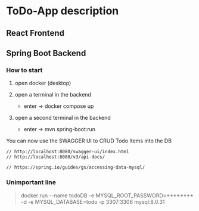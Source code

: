 # ToDo-App description
## React Frontend


## Spring Boot Backend

### How to start
1. open docker (desktop)
2. open a terminal in the backend

    - enter -> docker compose up
3. open a second terminal in the backend

    - enter -> mvn spring-boot:run

You can now use the SWAGGER UI to CRUD Todo Items into the DB
		
    // http://localhost:8080/swagger-ui/index.html
	// http://localhost:8080/v3/api-docs/

	// https://spring.io/guides/gs/accessing-data-mysql/

### Unimportant line
> docker run --name todoDB -e MYSQL_ROOT_PASSWORD=******** -d -e MYSQL_DATABASE=todo -p 3307:3306 mysql:8.0.31
